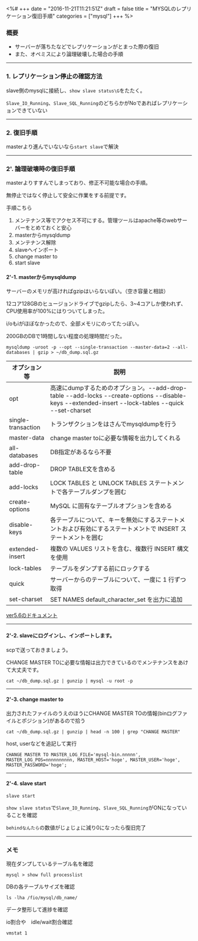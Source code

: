 <%#
+++
date = "2016-11-21T11:21:51Z"
draft = false
title = "MYSQLのレプリケーション復旧手順"
categories = ["mysql"]
+++
%>

### 概要

+ サーバーが落ちたなどでレプリケーションがとまった際の復旧
+ また、オペミスにより論理破壊した場合の手順

---

### 1. レプリケーション停止の確認方法

slave側のmysqlに接続し、`show slave status\G`をたたく。

`Slave_IO_Running`、`Slave_SQL_Running`のどちらかがNoであればレプリケーションできていない


---


### 2. 復旧手順

masterより進んでいないなら`start slave`で解決

---

### 2'. 論理破壊時の復旧手順

masterよりすすんでしまっており、修正不可能な場合の手順。

無停止ではなく停止して安全に作業をする前提です。

手順こちら

1. メンテナンス等でアクセス不可にする。管理ツールはapache等のwebサーバーをとめておくと安心
1. masterからmysqldump
1. メンテナンス解除
1. slaveへインポート
1. change master to
1. start slave



#### 2'-1. masterからmysqldump

サーバーのメモリが高ければgzipはいらないぽい。（空き容量と相談）

12コア128GBのヒュージョンドライブでgzipしたら、3~4コアしか使われず、CPU使用率が100%にはりついてしまった。

i/oもiがほぼなかったので、全部メモリにのってたっぽい。

200GBのDBで1時間しない程度の処理時間だった。

```
mysqldump -uroot -p --opt --single-transaction --master-data=2 --all-databases | gzip > ~/db_dump.sql.gz
```

オプション等 | 説明
--- | ---
opt | 高速にdumpするためのオプション。--add-drop-table --add-locks --create-options --disable-keys --extended-insert --lock-tables --quick --set-charset
single-transaction | トランザクションをはさんでmysqldumpを行う
master-data | change master toに必要な情報を出力してくれる
all-databases | DB指定があるなら不要
add-drop-table | DROP TABLE文を含める
add-locks | LOCK TABLES と UNLOCK TABLES ステートメントで各テーブルダンプを囲む
create-options | MySQL に固有なテーブルオプションを含める
disable-keys | 各テーブルについて、キーを無効にするステートメントおよび有効にするステートメントで INSERT ステートメントを囲む
extended-insert | 複数の VALUES リストを含む、複数行 INSERT 構文を使用
lock-tables | テーブルをダンプする前にロックする
quick | サーバーからのテーブルについて、一度に 1 行ずつ取得
set-charset | SET NAMES default_character_set を出力に追加

[ver5.6のドキュメント](https://dev.mysql.com/doc/refman/5.6/ja/mysqldump.html)


---


#### 2'-2. slaveにログインし、インポートします。

scpで送っておきましょう。

CHANGE MASTER TOに必要な情報は出力できているのでメンテナンスをあけて大丈夫です。

```
cat ~/db_dump.sql.gz | gunzip | mysql -u root -p
```


---


#### 2'-3. change master to

出力されたファイルのうえのほうにCHANGE MASTER TOの情報(binログファイルとポジション)があるので拾う

```
cat ~/db_dump.sql.gz | gunzip | head -n 100 | grep "CHANGE MASTER"
```

host, userなどを追記して実行

```
CHANGE MASTER TO MASTER_LOG_FILE='mysql-bin.nnnnn', MASTER_LOG_POS=nnnnnnnnnn, MASTER_HOST='hoge', MASTER_USER='hoge', MASTER_PASSWORD='hoge';
```


---


#### 2'-4. slave start

```
slave start
```

`show slave status`で`Slave_IO_Running`、`Slave_SQL_Running`がONになっていることを確認

`behindなんたら`の数値がじょじょに減り0になったら復旧完了


---


### メモ


現在ダンプしているテーブル名を確認

`mysql > show full processlist`

DBの各テーブルサイズを確認

`ls -lha /fio/mysql/db_name/`

データ整形して進捗を確認

io割合や　idle/wait割合確認

`vmstat 1`

